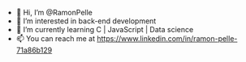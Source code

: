 - 👋 Hi, I’m @RamonPelle
- 👀 I’m interested in back-end development
- 🌱 I’m currently learning C | JavaScript | Data science
- 📫 You can reach me at https://www.linkedin.com/in/ramon-pelle-71a86b129

<!---
RamonPelle/RamonPelle is a ✨ special ✨ repository because its `README.md` (this file) appears on your GitHub profile.
You can click the Preview link to take a look at your changes.
--->
